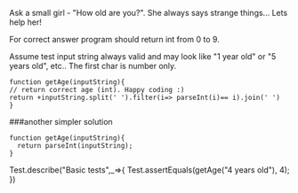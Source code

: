 Ask a small girl - "How old are you?". She always says strange things... Lets help her!

For correct answer program should return int from 0 to 9.

Assume test input string always valid and may look like "1 year old" or "5 years old", etc.. The first char is number only.


```
function getAge(inputString){
// return correct age (int). Happy coding :)
return +inputString.split(' ').filter(i=> parseInt(i)== i).join(' ')
}
```

###another simpler solution 
```
function getAge(inputString){
  return parseInt(inputString);
}
```

Test.describe("Basic tests",_=>{
Test.assertEquals(getAge("4 years old"), 4);
})


